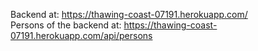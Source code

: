 Backend at: https://thawing-coast-07191.herokuapp.com/  
Persons of the backend at: https://thawing-coast-07191.herokuapp.com/api/persons